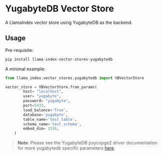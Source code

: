 # YugabyteDB Vector Store

A LlamaIndex vector store using YugabyteDB as the backend.

## Usage

Pre-requisite:

```bash
pip install llama-index-vector-stores-yugabytedb
```

A minimal example:

```python
from llama_index.vector_stores.yugabytedb import YBVectorStore

vector_store = YBVectorStore.from_params(
        host= "localhost",
        user= "yugabyte",
        password= "yugabyte",
        port=5433,
        load_balance='True',
        database='yugabyte',
        table_name='test_table',
        schema_name='test_schema',
        embed_dim= 1536,
    )
```

> **Note**: Please see the YugabyteDB psycopge2 driver documentation for more yugabytedb specific parameters [here](https://docs.yugabyte.com/preview/drivers-orms/python/yugabyte-psycopg2/#step-2-set-up-the-database-connection).

